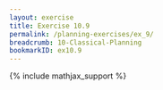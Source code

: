 ```yaml
---
layout: exercise
title: Exercise 10.9
permalink: /planning-exercises/ex_9/
breadcrumb: 10-Classical-Planning
bookmarkID: ex10.9
---
```


{% include mathjax_support %}
